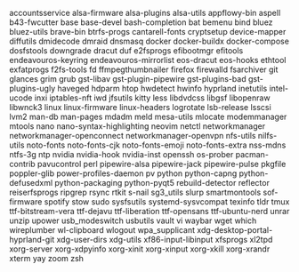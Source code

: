 accountsservice
alsa-firmware
alsa-plugins
alsa-utils
appflowy-bin
aspell
b43-fwcutter
base
base-devel
bash-completion
bat
bemenu
bind
bluez
bluez-utils
brave-bin
btrfs-progs
cantarell-fonts
cryptsetup
device-mapper
diffutils
dmidecode
dmraid
dnsmasq
docker
docker-buildx
docker-compose
dosfstools
downgrade
dracut
duf
e2fsprogs
efibootmgr
efitools
endeavouros-keyring
endeavouros-mirrorlist
eos-dracut
eos-hooks
ethtool
exfatprogs
f2fs-tools
fd
ffmpegthumbnailer
firefox
firewalld
fsarchiver
git
glances
grim
grub
gst-libav
gst-plugin-pipewire
gst-plugins-bad
gst-plugins-ugly
haveged
hdparm
htop
hwdetect
hwinfo
hyprland
inetutils
intel-ucode
inxi
iptables-nft
iwd
jfsutils
kitty
less
libdvdcss
libgsf
libopenraw
libwnck3
linux
linux-firmware
linux-headers
logrotate
lsb-release
lsscsi
lvm2
man-db
man-pages
mdadm
meld
mesa-utils
mlocate
modemmanager
mtools
nano
nano-syntax-highlighting
neovim
netctl
networkmanager
networkmanager-openconnect
networkmanager-openvpn
nfs-utils
nilfs-utils
noto-fonts
noto-fonts-cjk
noto-fonts-emoji
noto-fonts-extra
nss-mdns
ntfs-3g
ntp
nvidia
nvidia-hook
nvidia-inst
openssh
os-prober
pacman-contrib
pavucontrol
perl
pipewire-alsa
pipewire-jack
pipewire-pulse
pkgfile
poppler-glib
power-profiles-daemon
pv
python
python-capng
python-defusedxml
python-packaging
python-pyqt5
rebuild-detector
reflector
reiserfsprogs
ripgrep
rsync
rtkit
s-nail
sg3_utils
slurp
smartmontools
sof-firmware
spotify
stow
sudo
sysfsutils
systemd-sysvcompat
texinfo
tldr
tmux
ttf-bitstream-vera
ttf-dejavu
ttf-liberation
ttf-opensans
ttf-ubuntu-nerd
unrar
unzip
upower
usb_modeswitch
usbutils
vault
vi
waybar
wget
which
wireplumber
wl-clipboard
wlogout
wpa_supplicant
xdg-desktop-portal-hyprland-git
xdg-user-dirs
xdg-utils
xf86-input-libinput
xfsprogs
xl2tpd
xorg-server
xorg-xdpyinfo
xorg-xinit
xorg-xinput
xorg-xkill
xorg-xrandr
xterm
yay
zoom
zsh
